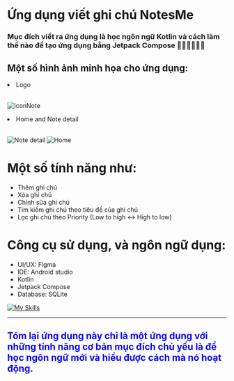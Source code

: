 <h1>Ứng dụng viết ghi chú NotesMe</h1>
<h3>Mục đích viết ra ứng dụng là học ngôn ngữ Kotlin và cách làm thế nào để tạo ứng dụng bằng Jetpack Compose 🧑‍💻🧑‍💻🧑‍💻</h3>

<h2>Một số hình ảnh minh họa cho ứng dụng: </h2>
<li>Logo</li>
<br>

![iconNote](https://github.com/trduyTh4nh/NoteApp_Kotlin/assets/95486959/fd50e4e6-9f10-4a6e-bced-3119ba240562)

<li>Home and Note detail</li>
<br>

![Note detail](https://github.com/trduyTh4nh/NoteApp_Kotlin/assets/95486959/0b0ece5c-8975-4b00-9f0f-2a5a8f870aaf)
![Home](https://github.com/trduyTh4nh/NoteApp_Kotlin/assets/95486959/bfcfd7da-ad0d-4ed3-a5bd-eec627450190)   


<h1>Một số tính năng như:</h1>
<ul>
  <li>Thêm ghi chú</li>
  <li>Xóa ghi chú</li>
  <li>Chỉnh sửa ghi chú</li>
  <li>Tìm kiếm ghi chú theo tiêu đề của ghi chú</li>
  <li>Lọc ghi chú theo Priority (Low to high <-> High to low)</li>
</ul>


<h1>Công cụ sử dụng, và ngôn ngữ dụng:</h1>
<ul>
  <li>UI/UX: Figma</li>
  <li>IDE: Android studio</li>
  <li>Kotlin</li>
  <li>Jetpack Compose</li>
  <li>Database: SQLite</li>
</ul>

[![My Skills](https://skillicons.dev/icons?i=kotlin,figma,sqlite,github&theme=light)](https://skillicons.dev)

---------------------------------------------------------------------------------------------------------------------------
  <h2 style="color: blue;">Tóm lại ứng dụng này chỉ là một ứng dụng với những tính năng cơ bản mục đích chủ yếu là để học ngôn ngữ mới và hiểu được cách mà nó hoạt động.</h2>
